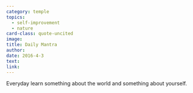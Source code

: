 ```yaml
---
category: temple
topics:
  - self-improvement
  - nature
card-class: quote-uncited
image:
title: Daily Mantra
author:
date: 2016-4-3
text:
link:
---
```

Everyday learn something about the world and something about yourself.
